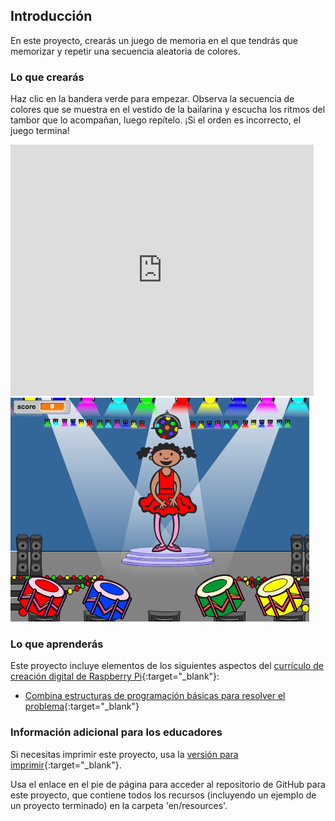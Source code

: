 ## Introducción

En este proyecto, crearás un juego de memoria en el que tendrás que memorizar y repetir una secuencia aleatoria de colores.

### Lo que crearás

Haz clic en la bandera verde para empezar. Observa la secuencia de colores que se muestra en el vestido de la bailarina y escucha los ritmos del tambor que lo acompañan, luego repítelo. ¡Si el orden es incorrecto, el juego termina!

<div class="scratch-preview">
  <iframe allowtransparency="true" width="485" height="402" src="https://scratch.mit.edu/projects/embed/34874510/?autostart=false" frameborder="0"></iframe>
  <img src="images/colour-final.png">
</div>

### Lo que aprenderás

Este proyecto incluye elementos de los siguientes aspectos del [currículo de creación digital de Raspberry Pi](http://rpf.io/curriculum){:target="_blank"}:

+ [Combina estructuras de programación básicas para resolver el problema](https://www.raspberrypi.org/curriculum/programming/builder){:target="_blank"}

### Información adicional para los educadores

Si necesitas imprimir este proyecto, usa la [versión para imprimir](https://projects.raspberrypi.org/en/projects/memory/print){:target="_blank"}.

Usa el enlace en el pie de página para acceder al repositorio de GitHub para este proyecto, que contiene todos los recursos (incluyendo un ejemplo de un proyecto terminado) en la carpeta 'en/resources'.